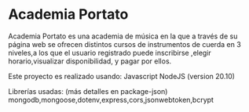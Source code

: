 # Academia Portato

Academia Portato es una academia de música en la que a través de su página web se ofrecen distintos cursos de instrumentos de cuerda en 3 niveles,a los que el usuario registrado puede inscribirse ,elegir horario,visualizar disponibilidad, y pagar por ellos.

Este proyecto es realizado usando:
Javascript
NodeJS (version 20.10)

Librerías usadas: (más detalles en package-json)
mongodb,mongoose,dotenv,express,cors,jsonwebtoken,bcrypt
